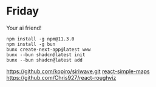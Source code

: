 # Friday
Your ai friend!

```
npm install -g npm@11.3.0
npm install -g bun
bunx create-next-app@latest www
bunx --bun shadcn@latest init
bunx --bun shadcn@latest add
```

https://github.com/kopiro/siriwave.git
[react-simple-maps](https://github.com/zcreativelabs/react-simple-maps)
https://github.com/Chris927/react-roughviz
